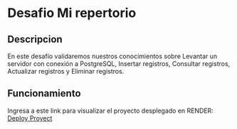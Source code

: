 # Desafio Mi repertorio

## Descripcion
En este desafío validaremos nuestros conocimientos sobre Levantar un servidor con
conexión a PostgreSQL, Insertar registros, Consultar registros, Actualizar registros y Eliminar
registros.

## Funcionamiento
Ingresa a este link para visualizar el proyecto desplegado en RENDER: [Deploy Proyect](https://desafio-blackandwhite.onrender.com/)